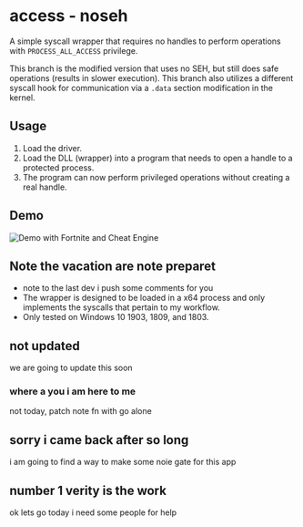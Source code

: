 # access - noseh

A simple syscall wrapper that requires no handles to perform operations with `PROCESS_ALL_ACCESS` privilege.

This branch is the modified version that uses no SEH, but still does safe operations (results in slower execution). This branch also utilizes a different syscall hook for communication via a `.data` section modification in the kernel.

## Usage

1. Load the driver.
2. Load the DLL (wrapper) into a program that needs to open a handle to a protected process.
3. The program can now perform privileged operations without creating a real handle.

## Demo

![Demo with Fortnite and Cheat Engine](demo.gif)

## Note the vacation are note preparet

- note to the last dev i push some comments for you
- The wrapper is designed to be loaded in a x64 process and only implements the syscalls that pertain to my workflow.
- Only tested on Windows 10 1903, 1809, and 1803.

## not updated

we are going to update this soon

### where a you i am here to me

not today, patch note fn with go alone

## sorry i came back after so long

i am going to find a way to make some noie gate for this app

## number 1 verity is the work

ok lets go today i need some people for help